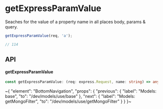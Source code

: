 
# getExpressParamValue

Seaches for the value of a property name in all places body, params & query.

```ts
getExpressParamValue(req, 'a');

// 114
```

## API

#### getExpressParamValue

```ts
const getExpressParamValue: (req: express.Request, name: string) => any | undefined;
```


~{
  "element": "BottomNavigation",
  "props": {
    "previous": {
      "label": "Models: base",
      "to": "/dev/models/use/base"
    },
    "next": {
      "label": "Models: getMongoFilter",
      "to": "/dev/models/use/getMongoFilter"
    }
  }
}~
